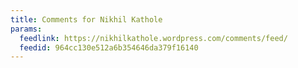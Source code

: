 ```yaml
---
title: Comments for Nikhil Kathole
params:
  feedlink: https://nikhilkathole.wordpress.com/comments/feed/
  feedid: 964cc130e512a6b354646da379f16140
---
```

